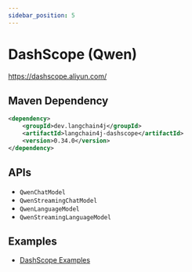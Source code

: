 ```yaml
---
sidebar_position: 5
---
```


# DashScope (Qwen)

https://dashscope.aliyun.com/


## Maven Dependency

```xml
<dependency>
    <groupId>dev.langchain4j</groupId>
    <artifactId>langchain4j-dashscope</artifactId>
    <version>0.34.0</version>
</dependency>
```

## APIs

- `QwenChatModel`
- `QwenStreamingChatModel`
- `QwenLanguageModel`
- `QwenStreamingLanguageModel`


## Examples

- [DashScope Examples](https://github.com/langchain4j/langchain4j/tree/main/langchain4j-dashscope/src/test/java/dev/langchain4j/model/dashscope)

